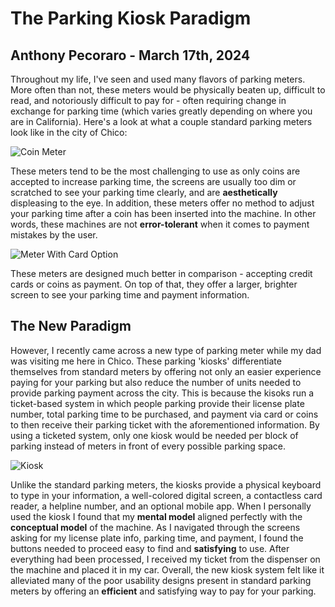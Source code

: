 # The Parking Kiosk Paradigm

## Anthony Pecoraro - March 17th, 2024

Throughout my life, I've seen and used many flavors of parking meters. More often than not, these meters would be physically beaten up, difficult to read, and notoriously difficult to pay for - often requiring change in exchange for parking time (which varies greatly depending on where you are in California). Here's a look at what a couple standard parking meters look like in the city of Chico:

![Coin Meter](https://chico.ca.us/documents/I-Want-To/Pay/Parking-Violations/mike-norris-_ly2sabjnw8-unsplash.jpg "Coin Meter")

These meters tend to be the most challenging to use as only coins are accepted to increase parking time, the screens are usually too dim or scratched to see your parking time clearly, and are **aesthetically** displeasing to the eye. In addition, these meters offer no method to adjust your parking time after a coin has been inserted into the machine. In other words, these machines are not **error-tolerant** when it comes to payment mistakes by the user. 

![Meter With Card Option](https://www.chicoer.com/wp-content/uploads/2020/03/EMERGENCY3.jpg?w=1024 "Meter With Card Option")

These meters are designed much better in comparison - accepting credit cards or coins as payment. On top of that, they offer a larger, brighter screen to see your parking time and  payment information.

## The New Paradigm

However, I recently came across a new type of parking meter while my dad was visiting me here in Chico. These parking 'kiosks' differentiate themselves from standard meters by offering not only an easier experience paying for your parking but also reduce the number of units needed to provide parking payment across the city. This is because the kisoks run a ticket-based system in which people parking provide their license plate number, total parking time to be purchased, and payment via card or coins to then receive their parking ticket with the aforementioned information. By using a ticketed system, only one kiosk would be needed per block of parking instead of meters in front of every possible parking space. 

![Kiosk](https://github.com/ChicoState/ux-personal-portfolio-PecoraroAnthony/assets/84484268/40a467cb-2818-4499-9dbb-e947f9af04f5)

Unlike the standard parking meters, the kiosks provide a physical keyboard to type in your information, a well-colored digital screen, a contactless card reader, a helpline number, and an optional mobile app. When I personally used the kiosk I found that my **mental model** aligned perfectly with the **conceptual model** of the machine. As I navigated through the screens asking for my license plate info, parking time, and payment, I found the buttons needed to proceed easy to find and **satisfying** to use. After everything had been processed, I received my ticket from the dispenser on the machine and placed it in my car. Overall, the new kiosk system felt like it alleviated many of the poor usability designs present in standard parking meters by offering an **efficient** and satisfying way to pay for your parking. 

